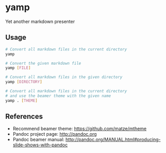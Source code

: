 # yamp
Yet another markdown presenter

## Usage
```bash
# Convert all markdown files in the current directory
yamp

# Convert the given markdown file
yamp [FILE]

# Convert all markdown files in the given directory
yamp [DIRECTORY]

# Convert all markdown files in the current directory 
# and use the beamer theme with the given name
yamp . [THEME]
```

## References
* Recommend beamer theme: https://github.com/matze/mtheme
* Pandoc project page: http://pandoc.org
* Pandoc beamer manual: http://pandoc.org/MANUAL.html#producing-slide-shows-with-pandoc
